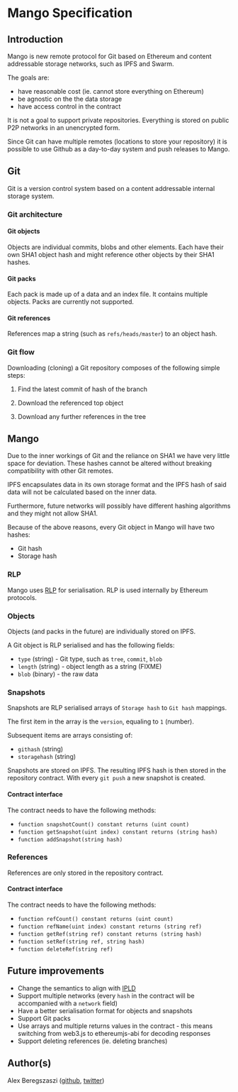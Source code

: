 # Mango Specification

## Introduction

Mango is new remote protocol for Git based on Ethereum and content addressable storage networks, such as IPFS and Swarm.

The goals are:
- have reasonable cost (ie. cannot store everything on Ethereum)
- be agnostic on the the data storage
- have access control in the contract

It is not a goal to support private repositories. Everything is stored on public P2P networks in an unencrypted form.

Since Git can have multiple remotes (locations to store your repository) it is possible to use Github as a day-to-day system and push releases to Mango.

## Git

Git is a version control system based on a content addressable internal storage system.

### Git architecture

#### Git objects

Objects are individual commits, blobs and other elements. Each have their own SHA1 object hash and might reference other objects by their SHA1 hashes.

#### Git packs

Each pack is made up of a data and an index file. It contains multiple objects. Packs are currently not supported.

#### Git references

References map a string (such as `refs/heads/master`) to an object hash.

### Git flow

Downloading (cloning) a Git repository composes of the following simple steps:

1. Find the latest commit of hash of the branch

2. Download the referenced top object

3. Download any further references in the tree

## Mango

Due to the inner workings of Git and the reliance on SHA1 we have very little space for deviation. These hashes cannot be altered without breaking compatibility with other Git remotes.

IPFS encapsulates data in its own storage format and the IPFS hash of said data will not be calculated based on the inner data.

Furthermore, future networks will possibly have different hashing algorithms and they might not allow SHA1.

Because of the above reasons, every Git object in Mango will have two hashes:
- Git hash
- Storage hash

### RLP

Mango uses [RLP](https://github.com/ethereum/wiki/wiki/RLP) for serialisation. RLP is used internally by Ethereum protocols.

### Objects

Objects (and packs in the future) are individually stored on IPFS.

A Git object is RLP serialised and has the following fields:
- `type` (string) - Git type, such as `tree`, `commit`, `blob`
- `length` (string) - object length as a string (FIXME)
- `blob` (binary) - the raw data

### Snapshots

Snapshots are RLP serialised arrays of `Storage hash` to `Git hash` mappings.

The first item in the array is the `version`, equaling to `1` (number).

Subsequent items are arrays consisting of:
- `githash` (string)
- `storagehash` (string)

Snapshots are stored on IPFS. The resulting IPFS hash is then stored in the repository contract. With every `git push` a new snapshot is created.

#### Contract interface

The contract needs to have the following methods:
- `function snapshotCount() constant returns (uint count)`
- `function getSnapshot(uint index) constant returns (string hash)`
- `function addSnapshot(string hash)`

### References

References are only stored in the repository contract.

#### Contract interface

The contract needs to have the following methods:
- `function refCount() constant returns (uint count)`
- `function refName(uint index) constant returns (string ref)`
- `function getRef(string ref) constant returns (string hash)`
- `function setRef(string ref, string hash)`
- `function deleteRef(string ref)`

## Future improvements

- Change the semantics to align with  [IPLD](https://github.com/ipfs/specs/tree/master/ipld)
- Support multiple networks (every `hash` in the contract will be accompanied with a `network` field)
- Have a better serialisation format for objects and snapshots
- Support Git packs
- Use arrays and multiple returns values in the contract - this means switching from web3.js to ethereumjs-abi for decoding responses
- Support deleting references (ie. deleting branches)

## Author(s)

Alex Beregszaszi ([github](https://github.com/axic), [twitter](https://twitter.com/alexberegszaszi))

